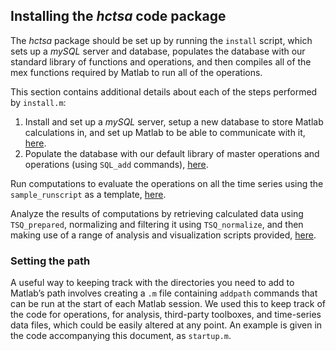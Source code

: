 ## Installing the *hctsa* code package

The *hctsa* package should be set up by running the `install` script, which sets up a *mySQL* server and database, populates the database with our standard library of functions and operations, and then compiles all of the mex functions required by Matlab to run all of the operations.

<!--## Setting up-->
<!--{#sec:SettingUp}-->

<!--This section describes initial tasks that one must perform once, to set up the *mySQL* database and its interface with Matlab.-->


This section contains additional details about each of the steps performed by `install.m`:

1. Install and set up a *mySQL* server, setup a new database to store Matlab calculations in, and set up Matlab to be able to communicate with it, [here](mysql_database.md).
2. Populate the database with our default library of master operations and operations (using `SQL_add` commands), [here](populating.md).


Run computations to evaluate the operations on all the time series using the `sample_runscript` as a template, [here](computing_runscripts.md).

Analyze the results of computations by retrieving calculated data using `TSQ_prepared`, normalizing and filtering it using `TSQ_normalize`, and then making use of a range of analysis and visualization scripts provided, [here](analyzing.md).

### Setting the path
<!-- {#sec:settingPath} -->

A useful way to keeping track with the directories you need to add to Matlab’s path involves creating a `.m` file containing `addpath` commands that can be run at the start of each Matlab session.
We used this to keep track of the code for operations, for analysis, third-party toolboxes, and time-series data files, which could be easily altered at any point.
An example is given in the code accompanying this document, as `startup.m`.
